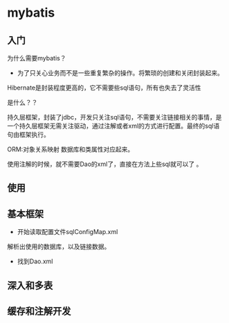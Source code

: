 # mybatis

## 入门

为什么需要mybatis？

- 为了只关心业务而不是一些重复繁杂的操作。将繁琐的创建和关闭封装起来。

Hibernate是封装程度更高的，它不需要些sql语句，所有也失去了灵活性

是什么？？

持久层框架，封装了jdbc，开发只关注sql语句，不需要关注链接相关的事情，是一个持久层框架无需关注驱动，通过注解或者xml的方式进行配置。最终的sql语句由框架执行。

ORM:对象关系映射   数据库和类属性对应起来。

使用注解的时候，就不需要Dao的xml了，直接在方法上些sql就可以了 。

## 使用

## 基本框架

- 开始读取配置文件sqlConfigMap.xml

解析出使用的数据库，以及链接数据。

- 找到Dao.xml

## 深入和多表

## 缓存和注解开发

